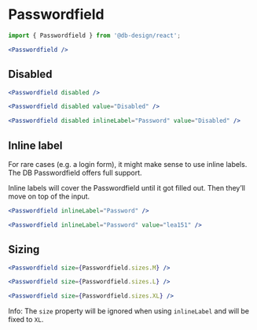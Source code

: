 # Passwordfield

```js
import { Passwordfield } from '@db-design/react';
```

```jsx
<Passwordfield />
```

## Disabled

```jsx
<Passwordfield disabled />
```

```jsx
<Passwordfield disabled value="Disabled" />
```

```jsx
<Passwordfield disabled inlineLabel="Password" value="Disabled" />
```

## Inline label

For rare cases (e.g. a login form), it might make sense to use inline labels.
The DB Passwordfield offers full support.

Inline labels will cover the Passwordfield until it got filled out. Then they’ll
move on top of the input.

```jsx
<Passwordfield inlineLabel="Password" />
```

```jsx
<Passwordfield inlineLabel="Password" value="lea151" />
```

## Sizing

```jsx
<Passwordfield size={Passwordfield.sizes.M} />
```

```jsx
<Passwordfield size={Passwordfield.sizes.L} />
```

```jsx
<Passwordfield size={Passwordfield.sizes.XL} />
```

Info: The `size` property will be ignored when using `inlineLabel` and will be fixed to `XL`.
